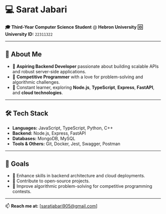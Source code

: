 # 💻 Sarat Jabari

**🎓 Third-Year Computer Science Student** @ **Hebron University**
**🆔 University ID:** `22311322`

---

## 🚀 About Me

* 🔹 **Aspiring Backend Developer** passionate about building scalable APIs and robust server-side applications.
* 🔹 **Competitive Programmer** with a love for problem-solving and algorithmic challenges.
* 🔹 Constant learner, exploring **Node.js**, **TypeScript**, **Express**, **FastAPI**, and **cloud technologies**.

---

## 🛠 Tech Stack

* **Languages:** JavaScript, TypeScript, Python, C++
* **Backend:** Node.js, Express, FastAPI
* **Databases:** MongoDB, MySQL
* **Tools & Others:** Git, Docker, Jest, Swagger, Postman

---

## 🎯 Goals

* 📌 Enhance skills in backend architecture and cloud deployments.
* 📌 Contribute to open-source projects.
* 📌 Improve algorithmic problem-solving for competitive programming contests.

---

📫 **Reach me at:** \[[saratjabari905@gmail.com](mailto:saratjabari905@gmail.com)]